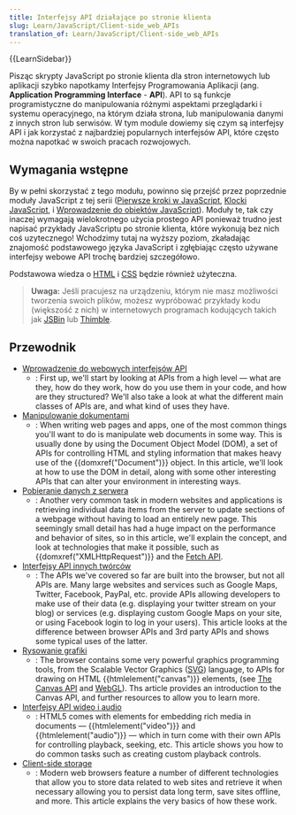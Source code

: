 ```yaml
---
title: Interfejsy API działające po stronie klienta
slug: Learn/JavaScript/Client-side_web_APIs
translation_of: Learn/JavaScript/Client-side_web_APIs
---
```

{{LearnSidebar}}

Pisząc skrypty JavaScript po stronie klienta dla stron internetowych lub aplikacji szybko napotkamy Interfejsy Programowania Aplikacji (ang. **Application Programming Interface** - **API**). API to są funkcje programistyczne do manipulowania różnymi aspektami przeglądarki i systemu operacyjnego, na którym działa strona, lub manipulowania danymi z innych stron lub serwisów. W tym module dowiemy się czym są interfejsy API i jak korzystać z najbardziej popularnych interfejsów API, które często można napotkać w swoich pracach rozwojowych.

## Wymagania wstępne

By w pełni skorzystać z tego modułu, powinno się przejść przez poprzednie moduły JavaScript z tej serii ([Pierwsze kroki w JavaScript](/pl/docs/Learn/JavaScript/Pierwsze_kroki), [Klocki JavaScript](pl/docs/Learn/JavaScript/Building_blocks), i [Wprowadzenie do obiektów JavaScript](pl/docs/Learn/JavaScript/Obiekty)). Moduły te, tak czy inaczej wymagają wielokrotnego użycia prostego API ponieważ trudno jest napisać przykłady JavaScriptu po stronie klienta, które wykonują bez nich coś uzytecznego! Wchodzimy tutaj na wyższy poziom, zkaładając znajomość podstawowego języka JavaScript i zgłębiając często używane interfejsy webowe API trochę bardziej szczegółowo.

Podstawowa wiedza o [HTML](/pl/docs/Learn/HTML) i [CSS](/pl/docs/Learn/CSS) będzie również użyteczna.

> **Uwaga:** Jeśli pracujesz na urządzeniu, którym nie masz możliwości tworzenia swoich plików, możesz wypróbować przykłady kodu (większość z nich) w internetowych programach kodujących takich jak [JSBin](http://jsbin.com/) lub [Thimble](https://thimble.mozilla.org/).

## Przewodnik

- [Wprowadzenie do webowych interfejsów API](/pl/docs/Learn/JavaScript/Client-side_web_APIs/Introduction)
  - : First up, we'll start by looking at APIs from a high level — what are they, how do they work, how do you use them in your code, and how are they structured? We'll also take a look at what the different main classes of APIs are, and what kind of uses they have.
- [Manipulowanie dokumentami](/pl/docs/Learn/JavaScript/Client-side_web_APIs/Manipulating_documents)
  - : When writing web pages and apps, one of the most common things you'll want to do is manipulate web documents in some way. This is usually done by using the Document Object Model (DOM), a set of APIs for controlling HTML and styling information that makes heavy use of the {{domxref("Document")}} object. In this article, we'll look at how to use the DOM in detail, along with some other interesting APIs that can alter your environment in interesting ways.
- [Pobieranie danych z serwera](/pl/docs/Learn/JavaScript/Client-side_web_APIs/Fetching_data)
  - : Another very common task in modern websites and applications is retrieving individual data items from the server to update sections of a webpage without having to load an entirely new page. This seemingly small detail has had a huge impact on the performance and behavior of sites, so in this article, we'll explain the concept, and look at technologies that make it possible, such as {{domxref("XMLHttpRequest")}} and the [Fetch API](/pl/docs/Web/API/Fetch_API).
- [Interfejsy API innych twórców](/pl/docs/Learn/JavaScript/Client-side_web_APIs/Third_party_APIs)
  - : The APIs we've covered so far are built into the browser, but not all APIs are. Many large websites and services such as Google Maps, Twitter, Facebook, PayPal, etc. provide APIs allowing developers to make use of their data (e.g. displaying your twitter stream on your blog) or services (e.g. displaying custom Google Maps on your site, or using Facebook login to log in your users). This article looks at the difference between browser APIs and 3rd party APIs and shows some typical uses of the latter.
- [Rysowanie grafiki](/pl/docs/Learn/JavaScript/Client-side_web_APIs/Drawing_graphics)
  - : The browser contains some very powerful graphics programming tools, from the Scalable Vector Graphics ([SVG](/pl/docs/Web/SVG)) language, to APIs for drawing on HTML {{htmlelement("canvas")}} elements, (see [The Canvas API](/pl/docs/Web/API/Canvas_API) and [WebGL](/pl/docs/Web/API/WebGL_API)). Ths article provides an introduction to the Canvas API, and further resources to allow you to learn more.
- [Interfejsy API wideo i audio](/pl/docs/Learn/JavaScript/Client-side_web_APIs/Video_and_audio_APIs)
  - : HTML5 comes with elements for embedding rich media in documents — {{htmlelement("video")}} and {{htmlelement("audio")}} — which in turn come with their own APIs for controlling playback, seeking, etc. This article shows you how to do common tasks such as creating custom playback controls.
- [Client-side storage](/pl/docs/Learn/JavaScript/Client-side_web_APIs/Client-side_storage)
  - : Modern web browsers feature a number of different technologies that allow you to store data related to web sites and retrieve it when necessary allowing you to persist data long term, save sites offline, and more. This article explains the very basics of how these work.
